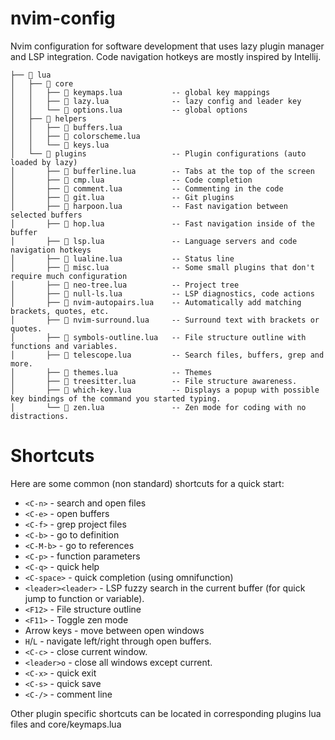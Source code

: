 # nvim-config

Nvim configuration for software development that uses lazy plugin manager and LSP integration.
Code navigation hotkeys are mostly inspired by Intellij.
```
├──  lua
│   ├──  core
│   │   ├──  keymaps.lua           -- global key mappings
│   │   ├──  lazy.lua              -- lazy config and leader key
│   │   └──  options.lua           -- global options
│   ├──  helpers
│   │   ├──  buffers.lua
│   │   ├──  colorscheme.lua
│   │   └──  keys.lua
│   └──  plugins                   -- Plugin configurations (auto loaded by lazy)    
│       ├──  bufferline.lua        -- Tabs at the top of the screen
│       ├──  cmp.lua               -- Code completion
│       ├──  comment.lua           -- Commenting in the code
│       ├──  git.lua               -- Git plugins
│       ├──  harpoon.lua           -- Fast navigation between selected buffers
│       ├──  hop.lua               -- Fast navigation inside of the buffer
│       ├──  lsp.lua               -- Language servers and code navigation hotkeys
│       ├──  lualine.lua           -- Status line
│       ├──  misc.lua              -- Some small plugins that don't require much configuration
│       ├──  neo-tree.lua          -- Project tree
│       ├──  null-ls.lua           -- LSP diagnostics, code actions
│       ├──  nvim-autopairs.lua    -- Automatically add matching brackets, quotes, etc.
│       ├──  nvim-surround.lua     -- Surround text with brackets or quotes.
│       ├──  symbols-outline.lua   -- File structure outline with functions and variables.
│       ├──  telescope.lua         -- Search files, buffers, grep and more.
│       ├──  themes.lua            -- Themes
│       ├──  treesitter.lua        -- File structure awareness.
│       ├──  which-key.lua         -- Displays a popup with possible key bindings of the command you started typing.
│       └──  zen.lua               -- Zen mode for coding with no distractions.
```

# Shortcuts

Here are some common (non standard) shortcuts for a quick start:
* `<C-n>` - search and open files  
* `<C-e>` - open buffers
* `<C-f>` - grep project files
* `<C-b>` - go to definition
* `<C-M-b>` - go to references
* `<C-p>` - function parameters
* `<C-q>` - quick help
* `<C-space>` - quick completion (using omnifunction)
* `<leader><leader>` - LSP fuzzy search in the current buffer (for quick jump to function or variable).
* `<F12>` - File structure outline
* `<F11>` - Toggle zen mode
* Arrow keys - move between open windows
* `H`/`L` - navigate left/right through open buffers.
* `<C-c>` - close current window.
* `<leader>o` - close all windows except current.
* `<C-x>` - quick exit
* `<C-s>` - quick save
* `<C-/>` - comment line

Other plugin specific shortcuts can be located in corresponding plugins lua files and core/keymaps.lua
